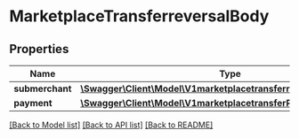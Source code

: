 # MarketplaceTransferreversalBody

## Properties
Name | Type | Description | Notes
------------ | ------------- | ------------- | -------------
**submerchant** | [**\Swagger\Client\Model\V1marketplacetransferreversalSubmerchant**](V1marketplacetransferreversalSubmerchant.md) |  | 
**payment** | [**\Swagger\Client\Model\V1marketplacetransferPayment**](V1marketplacetransferPayment.md) |  | 

[[Back to Model list]](../../README.md#documentation-for-models) [[Back to API list]](../../README.md#documentation-for-api-endpoints) [[Back to README]](../../README.md)

